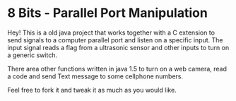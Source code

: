 8 Bits - Parallel Port Manipulation
===================


Hey! This is a old java project that works together with a C extension to send signals to a computer parallel port and listen on a specific input.  The input signal reads a flag from a ultrasonic sensor and other inputs to turn on a generic switch. 

 There area other functions written in java 1.5 to turn on a web camera, read a code and send Text message to some cellphone numbers.

 Feel free to fork it and tweak it as much as you would like.
